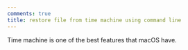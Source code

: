 ```yaml
---
comments: true
title: restore file from time machine using command line
---
```


Time machine is one of the best features that macOS have.
